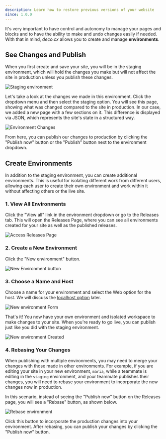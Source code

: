 ```yaml
---
description: Learn how to restore previous versions of your website
since: 1.0.0
---
```


It's very important to have control and autonomy to manage your pages and blocks
and to have the ability to make and undo changes easily if needed. With that in
mind, _deco.cx_ allows you to create and manage **environments**.

## See Changes and Publish

When you first create and save your site, you will be in the staging
environment, which will hold the changes you make but will not affect the site
in production unless you publish these changes.

![Staging environment](/docs/getting-started/changing-and-publishing/staging-env.png)

Let's take a look at the changes we made in this environment. Click the dropdown
menu and then select the staging option. You will see this page, showing what
was changed compared to the site in production. In our case, we added a new page
with a few sections on it. This difference is displayed via JSON, which
represents the site's state in a structured way.

![Environment Changes](/docs/getting-started/changing-and-publishing/env-changes.png)

From here, you can publish our changes to production by clicking the "Publish
now" button or the "Publish" button next to the environment dropdown.

## Create Environments

In addition to the staging environment, you can create additional environments.
This is useful for isolating different work from different users, allowing each
user to create their own environment and work within it without affecting others
or the live site.

### 1. View All Environments

Click the "View all" link in the environment dropdown or go to the Releases tab.
This will open the Releases Page, where you can see all environments created for
your site as well as the published releases.

![Access Releases Page](/docs/getting-started/changing-and-publishing/open-releases-tab.png)

### 2. Create a New Environment

Click the "New environment" button.

![New Environment button](/docs/getting-started/changing-and-publishing/new-env-btn.png)

### 3. Choose a Name and Host

Choose a name for your environment and select the Web option for the host. We
will discuss the [localhost option](/docs/getting-started/developing/setup)
later.

![New environment Form](/docs/getting-started/changing-and-publishing/creating-new-env.png)

That's it! You now have your own environment and isolated workspace to make
changes to your site. When you're ready to go live, you can publish just like
you did with the staging environment.

![New environment Created](/docs/getting-started/changing-and-publishing/env-created.png)

### 4. Rebasing Your Changes

When publishing with multiple environments, you may need to merge your changes
with those made in other environments. For example, if you are editing your site
in your new environment, `maria`, while a teammate is editing in the `staging`
environment, and your teammate publishes their changes, you will need to rebase
your environment to incorporate the new changes now in production.

In this scenario, instead of seeing the "Publish now" button on the Releases
page, you will see a "Rebase" button, as shown below.

![Rebase environment](/docs/getting-started/changing-and-publishing/rebase.png)

Click this button to incorporate the production changes into your environment.
After rebasing, you can publish your changes by clicking the "Publish now"
button.

